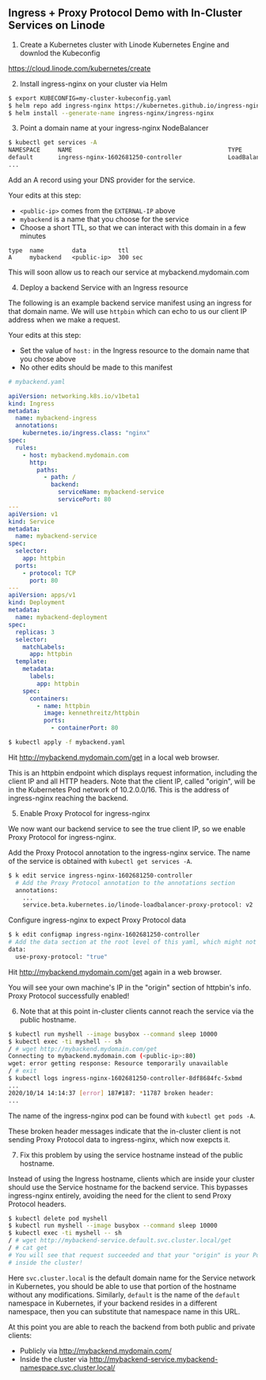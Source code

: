 ## Ingress + Proxy Protocol Demo with In-Cluster Services on Linode

1. Create a Kubernetes cluster with Linode Kubernetes Engine and downlod the Kubeconfig

https://cloud.linode.com/kubernetes/create

2. Install ingress-nginx on your cluster via Helm

```bash
$ export KUBECONFIG=my-cluster-kubeconfig.yaml
$ helm repo add ingress-nginx https://kubernetes.github.io/ingress-nginx
$ helm install --generate-name ingress-nginx/ingress-nginx
```

3. Point a domain name at your ingress-nginx NodeBalancer

```bash
$ kubectl get services -A
NAMESPACE     NAME                                            TYPE           CLUSTER-IP       EXTERNAL-IP    PORT(S)                      AGE
default       ingress-nginx-1602681250-controller             LoadBalancer   10.128.15.49     <public-ip>   80:30003/TCP,443:30843/TCP   11m
...
```

Add an A record using your DNS provider for the service.

Your edits at this step:

* `<public-ip>` comes from the `EXTERNAL-IP` above
* `mybackend` is a name that you choose for the service
* Choose a short TTL, so that we can interact with this domain in a few minutes

```text
type  name        data         ttl
A     mybackend   <public-ip>  300 sec
```

This will soon allow us to reach our service at mybackend.mydomain.com

4. Deploy a backend Service with an Ingress resource

The following is an example backend service manifest using an ingress for that domain name. We will use `httpbin` which can echo to us our client IP address when we make a request.

Your edits at this step:

* Set the value of `host:` in the Ingress resource to the domain name that you chose above
* No other edits should be made to this manifest

```yaml
# mybackend.yaml

apiVersion: networking.k8s.io/v1beta1
kind: Ingress
metadata:
  name: mybackend-ingress
  annotations:
    kubernetes.io/ingress.class: "nginx"
spec:
  rules:
    - host: mybackend.mydomain.com
      http:
        paths:
          - path: /
            backend:
              serviceName: mybackend-service
              servicePort: 80
---
apiVersion: v1
kind: Service
metadata:
  name: mybackend-service
spec:
  selector:
    app: httpbin
  ports:
    - protocol: TCP
      port: 80
---
apiVersion: apps/v1
kind: Deployment
metadata:
  name: mybackend-deployment
spec:
  replicas: 3
  selector:
    matchLabels:
      app: httpbin
  template:
    metadata:
      labels:
        app: httpbin
    spec:
      containers:
        - name: httpbin
          image: kennethreitz/httpbin
          ports:
            - containerPort: 80
```

``` bash
$ kubectl apply -f mybackend.yaml
```

Hit http://mybackend.mydomain.com/get in a local web browser.

This is an httpbin endpoint which displays request information, including the client IP and all HTTP headers. Note that the client IP, called "origin", will be in the Kubernetes Pod network of 10.2.0.0/16. This is the address of ingress-nginx reaching the backend.

5. Enable Proxy Protocol for ingress-nginx

We now want our backend service to see the true client IP, so we enable Proxy Protocol for ingress-nginx.

Add the Proxy Protocol annotation to the ingress-nginx service. The name of the service is obtained with `kubectl get services -A`.

```bash
$ k edit service ingress-nginx-1602681250-controller
  # Add the Proxy Protocol annotation to the annotations section
  annotations:
    ...
    service.beta.kubernetes.io/linode-loadbalancer-proxy-protocol: v2
```

Configure ingress-nginx to expect Proxy Protocol data

```bash
$ k edit configmap ingress-nginx-1602681250-controller
# Add the data section at the root level of this yaml, which might not yet exist
data:
  use-proxy-protocol: "true"
```

Hit http://mybackend.mydomain.com/get again in a web browser.

You will see your own machine's IP in the "origin" section of httpbin's info. Proxy Protocol successfully enabled!

6. Note that at this point in-cluster clients cannot reach the service via the public hostname.

```bash
$ kubectl run myshell --image busybox --command sleep 10000
$ kubectl exec -ti myshell -- sh
/ # wget http://mybackend.mydomain.com/get
Connecting to mybackend.mydomain.com (<public-ip>:80)
wget: error getting response: Resource temporarily unavailable
/ # exit
$ kubectl logs ingress-nginx-1602681250-controller-8df8684fc-5xbmd
...
2020/10/14 14:14:37 [error] 187#187: *11787 broken header:
...
```

The name of the ingress-nginx pod can be found with `kubectl get pods -A`.

These broken header messages indicate that the in-cluster client is not sending Proxy Protocol data to ingress-nginx, which now exepcts it.

7. Fix this problem by using the service hostname instead of the public hostname.

Instead of using the Ingress hostname, clients which are inside your cluster should use the Service hostname for the backend service. This bypasses ingress-nginx entirely, avoiding the need for the client to send Proxy Protocol headers.

```bash
$ kubectl delete pod myshell
$ kubectl run myshell --image busybox --command sleep 10000
$ kubectl exec -ti myshell -- sh
/ # wget http://mybackend-service.default.svc.cluster.local/get
/ # cat get
# You will see that request succeeded and that your "origin" is your Pod IP
# inside the cluster!
```

Here `svc.cluster.local` is the default domain name for the Service network in Kubernetes, you should be able to use that portion of the hostname without any modifications. Similarly, `default` is the name of the `default` namespace in Kubernetes, if your backend resides in a different namespace, then you can substitute that namespace name in this URL.

At this point you are able to reach the backend from both public and private clients:

* Publicly via http://mybackend.mydomain.com/
* Inside the cluster via http://mybackend-service.mybackend-namespace.svc.cluster.local/
